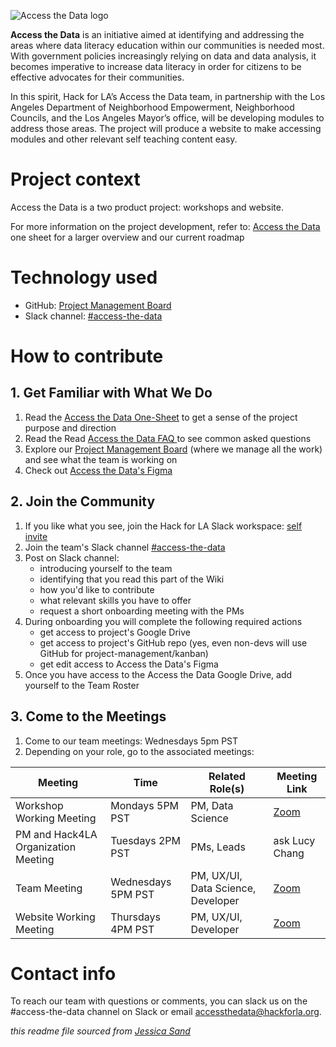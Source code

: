 ![Access the Data logo](https://www.hackforla.org/assets/images/projects/access-the-data.png)

**Access the Data** is an initiative aimed at identifying and addressing the areas where data literacy education within our communities is needed most. With government policies increasingly relying on data and data analysis, it becomes imperative to increase data literacy in order for citizens to be effective advocates for their communities. 

In this spirit, Hack for LA’s Access the Data team, in partnership with the Los Angeles Department of Neighborhood Empowerment, Neighborhood Councils, and the Los Angeles Mayor’s office, will be developing modules to address those areas. The project will produce a website to make accessing modules and other relevant self teaching content easy.

# Project context

Access the Data is a two product project: workshops and website. 

For more information on the project development, refer to: [Access the Data](https://github.com/hackforla/product-management/blob/master/project-one-sheets/Access-the-Data-One-Sheet.pdf)  one sheet for a larger overview and our current roadmap

# Technology used

- GitHub: [Project Management Board](https://github.com/hackforla/access-the-data/projects/1)
- Slack channel: [#access-the-data](https://hackforla.slack.com/archives/C01L2ANCG6M)

# How to contribute
## 1. Get Familiar with What We Do
1. Read the [Access the Data One-Sheet](https://docs.google.com/document/d/1bWWhI0Zuas22sdEEDC6sSuRYZ3gXiBZ8LuyNUmD_s7o/edit?usp=sharing) to get a sense of the project purpose and direction
2. Read the Read [Access the Data FAQ ](https://docs.google.com/document/d/1eCXRhByy4qMJGd3PvWFbYFPJpEP1YcvR8rg7GRPzfCs/edit?usp=sharing) to see common asked questions
3. Explore our [Project Management Board](https://github.com/hackforla/access-the-data/projects/1) (where we manage all the work) and see what the team is working on
4. Check out [Access the Data's Figma](https://www.figma.com/team_invite/redeem/kAfdau1Gi5DRy2t6B8DTrp)

## 2. Join the Community
1. If you like what you see, join the Hack for LA Slack workspace: [self invite](https://hackforla.org/slack)
2. Join the team's Slack channel [#access-the-data](https://hackforla.slack.com/archives/C01L2ANCG6M)
3. Post on Slack channel:
    - introducing yourself to the team
    - identifying that you read this part of the Wiki
    - how you'd like to contribute
    - what relevant skills you have to offer
    - request a short onboarding meeting with the PMs
5. During onboarding you will complete the following required actions
    - get access to project's Google Drive
    - get access to project's GitHub repo (yes, even non-devs will use GitHub for project-management/kanban)
    - get edit access to Access the Data's Figma 
8. Once you have access to the Access the Data Google Drive, add yourself to the Team Roster

## 3. Come to the Meetings
1. Come to our team meetings: Wednesdays 5pm PST 
2. Depending on your role, go to the associated meetings:

| Meeting     | Time | Related Role(s) | Meeting Link |
| ----------- | ----------- | ----------- |----------- |
| Workshop Working Meeting   | Mondays 5PM PST  |PM, Data Science| [Zoom](https://us02web.zoom.us/j/82450421459?pwd=aWJVVE1ZK3JUd2tFQTNJUTdpUEFJdz09)|
| PM and Hack4LA Organization Meeting   | Tuesdays 2PM PST | PMs, Leads | ask Lucy Chang|
| Team Meeting   | Wednesdays 5PM PST      | PM, UX/UI, Data Science, Developer | [Zoom](https://us02web.zoom.us/j/81648388067) |
| Website Working Meeting   | Thursdays 4PM PST      | PM, UX/UI, Developer | [Zoom](https://us02web.zoom.us/j/87180592440) |

# Contact info

To reach our team with questions or comments, you can slack us on the #access-the-data channel on Slack or email accessthedata@hackforla.org.

*this readme file sourced from [Jessica Sand](http://jessicasand.com/other-stuff/just-enough-docs/)*
